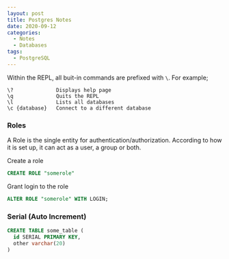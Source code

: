 ```yaml
---
layout: post
title: Postgres Notes
date: 2020-09-12
categories:
  - Notes
  - Databases
tags:
  - PostgreSQL
---
```


Within the REPL, all buit-in commands are prefixed with ```\```. For example;

```
\?              Displays help page
\q              Quits the REPL
\l              Lists all databases
\c {database}   Connect to a different database
```

### Roles

A Role is the single entity for authentication/authorization. According to how it is set up, it can act as a user, a group or both.

Create a role

```sql
CREATE ROLE "somerole"
```

Grant login to the role

```sql
ALTER ROLE "somerole" WITH LOGIN;
```

### Serial (Auto Increment)

```sql
CREATE TABLE some_table (
  id SERIAL PRIMARY KEY,
  other varchar(20)
)
```
